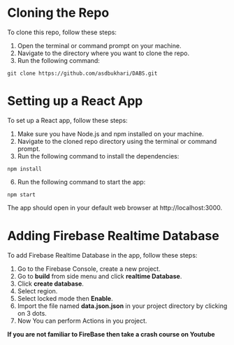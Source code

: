 # Cloning the Repo

To clone this repo, follow these steps:

1. Open the terminal or command prompt on your machine.
2. Navigate to the directory where you want to clone the repo.
3. Run the following command:
```
git clone https://github.com/asdbukhari/DABS.git
```

# Setting up a React App

To set up a React app, follow these steps:

1. Make sure you have Node.js and npm installed on your machine.
2. Navigate to the cloned repo directory using the terminal or command prompt.
3. Run the following command to install the dependencies:
```
npm install
```
6. Run the following command to start the app:
```
npm start
```
The app should open in your default web browser at http://localhost:3000.

# Adding Firebase Realtime Database

To add Firebase Realtime Database in the app, follow these steps:

1. Go to the Firebase Console, create a new project.
2. Go to **build** from side menu and click **realtime Database**.
3. Click **create database**.
4. Select region.
5. Select locked mode then **Enable**.
6. Import the file named **data.json.json** in your project directory by 
clicking on 3 dots.
7. Now You can perform Actions in you project.

**If you are not familiar to FireBase then take a crash course on Youtube**
